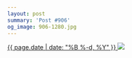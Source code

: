 ```yaml
---
layout: post
summary: 'Post #906'
og_image: 906-1280.jpg
---
```


<p>
 <time>
  <a href="/906">
   {{ page.date | date: "%B %-d, %Y" }}
  </a>
 </time>
 <a href="/906">
  <img sizes="(min-width: 700px) 50vw, calc(100vw - 2rem)" src="{{ site.assets_url }}/906-640.jpg" srcset="{{ site.assets_url }}/906-320.jpg 320w, {{ site.assets_url }}/906-640.jpg 640w, {{ site.assets_url }}/906-960.jpg 960w, {{ site.assets_url }}/906-1280.jpg 1280w"/>
 </a>
</p>
